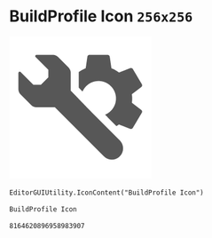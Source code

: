 # BuildProfile Icon `256x256`
<img src="/img/BuildProfile%20Icon.png" width=256 height=256>

``` CSharp
EditorGUIUtility.IconContent("BuildProfile Icon")
```
```
BuildProfile Icon
```
```
8164620896958983907
```
